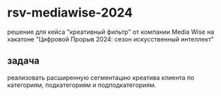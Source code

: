 # rsv-mediawise-2024

решение для кейса "креативный фильтр" от компании Media Wise на хакатоне "Цифровой Прорыв 2024: сезон искусственный интеллект"

## задача

реализовать расширенную сегментацию креатива клиента по категориям, подкатегориям и подподкатегориям.
